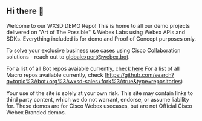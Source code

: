 ## Hi there 👋
 Welcome to our WXSD DEMO Repo! This is home to all our demo projects delivered on "Art of The Possible" & Webex Labs using Webex APIs and SDKs. 
Everything included is for demo and Proof of Concept purposes only. 

To solve your exclusive business use cases using Cisco Collaboration solutions - reach out to globalexpert@webex.bot.


For a list of all Bot repos avaiable currently, check [here](https://github.com/search?q=topic%3Abot+org%3Awxsd-sales+fork%3Atrue&type=repositories)
For a list of all Macro repos available currently, check [https://github.com/search?q=topic%3Abot+org%3Awxsd-sales+fork%3Atrue&type=repositories)


Your use of the site is solely at your own risk. This site may contain links to third party content, which we do not warrant, endorse, or assume liability for. These demos are for Cisco Webex usecases, but are not Official Cisco Webex Branded demos.
